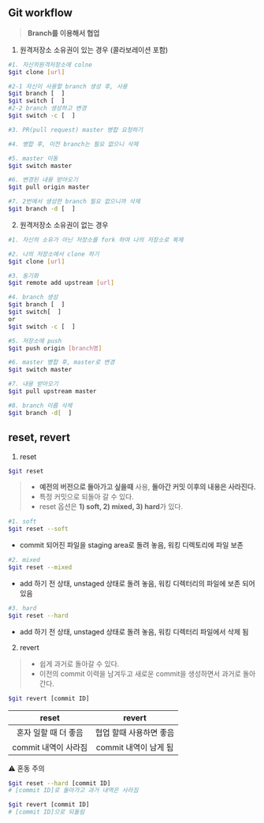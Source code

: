 ## Git workflow 
>**Branch를 이용해서 협업**

1. 원격저장소 소유권이 있는 경우 (콜라보레이션 포함)
```bash
#1. 자신의원격저장소에 colne 
$git clone [url]

#2-1 자신이 사용할 branch 생성 후, 사용
$git branch [  ]
$git switch [  ]
#2-2 branch 생성하고 변경
$git switch -c [  ]

#3. PR(pull request) master 병합 요청하기 

#4. 병합 후, 이전 branch는 필요 없으니 삭제 

#5. master 이동
$git switch master

#6. 변경된 내용 받아오기
$git pull origin master

#7. 2번에서 생성한 branch 필요 없으니까 삭제 
$git branch -d [  ]
```        

2. 원격저장소 소유권이 없는 경우
```bash
#1. 자신의 소유가 아닌 저장소를 fork 하여 나의 저장소로 복제 

#2. 나의 저장소에서 clone 하기 
$git clone [url]

#3. 동기화
$git remote add upstream [url]

#4. branch 생성 
$git branch [  ]
$git switch[  ]
or
$git switch -c [  ]

#5. 저장소에 push
$git push origin [branch명]

#6. master 병합 후, master로 변경 
$git switch master

#7. 내용 받아오기 
$git pull upstream master

#8. branch 이름 삭제 
$git branch -d[  ]
```
## reset, revert
1. reset
```bash
$git reset  
```
> * **예전의 버전으로 돌아가고 싶을때** 사용, **돌아간 커밋 이후의 내용은 사라진다.**  
> * 특정 커밋으로 되돌아 갈 수 있다. 
> * reset 옵션은 **1) soft, 2) mixed, 3) hard**가 있다.


  
```bash
#1. soft
$git reset --soft
```
* commit 되어진 파일을 staging area로 돌려 놓음, 워킹 디렉토리에 파일 보존 
```bash
#2. mixed
$git reset --mixed
```
* add 하기 전 상태, unstaged 상태로 돌려 놓음, 워킹 디렉터리의 파일에 보존 되어 있음
```bash
#3. hard
$git reset --hard
```
* add 하기 전 상태, unstaged 상태로 돌려 놓음, 워킹 디렉터리 파일에서 삭제 됨
  
2. revert
> * 쉽게 과거로 돌아갈 수 있다.
> * 이전의 commit 이력을 남겨두고 새로운 commit을 생성하면서 과거로 돌아간다.  

```bash
$git revert [commit ID]
```
|       reset        |       revert         |
|      :-----:       |       :-----:        |
|혼자 일할 때 더 좋음 |협업 할때 사용하면 좋음|
|commit 내역이 사라짐 |commit 내역이 남게 됨 |



⚠️ 혼동 주의 
```bash
$git reset --hard [commit ID]
# [commit ID]로 돌아가고 과거 내역은 사라짐 

$git revert [commit ID]
# [commit ID]으로 되돌림   
